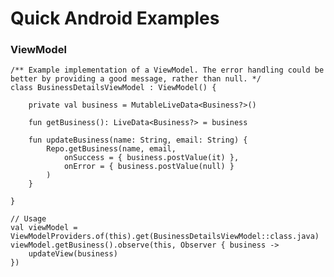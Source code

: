 # Quick Android Examples





### ViewModel

    /** Example implementation of a ViewModel. The error handling could be better by providing a good message, rather than null. */
    class BusinessDetailsViewModel : ViewModel() {

        private val business = MutableLiveData<Business?>()

        fun getBusiness(): LiveData<Business?> = business

        fun updateBusiness(name: String, email: String) {
            Repo.getBusiness(name, email,
                onSuccess = { business.postValue(it) },
                onError = { business.postValue(null) }
            )
        }

    }

    // Usage
    val viewModel = ViewModelProviders.of(this).get(BusinessDetailsViewModel::class.java)
    viewModel.getBusiness().observe(this, Observer { business ->
        updateView(business)
    })




